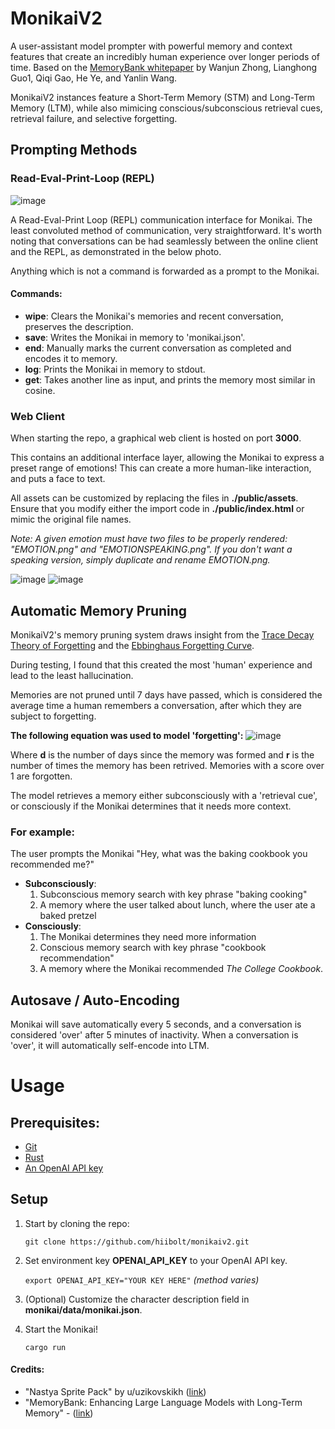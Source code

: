 # MonikaiV2
A user-assistant model prompter with powerful memory and context features that create an incredibly human experience over longer periods of time. Based on the [MemoryBank whitepaper](https://arxiv.org/pdf/2305.10250.pdf) by Wanjun Zhong, Lianghong Guo1, Qiqi Gao, He Ye, and Yanlin Wang.

MonikaiV2 instances feature a Short-Term Memory (STM) and Long-Term Memory (LTM), while also mimicing conscious/subconscious retrieval cues, retrieval failure, and selective forgetting.

## Prompting Methods
### Read-Eval-Print-Loop (REPL)
![image](https://github.com/hiibolt/monikaiv2/assets/91273156/72a8dfd9-d606-473b-ae1a-bd2b4aec47d2)

 A Read-Eval-Print Loop (REPL) communication interface for Monikai.
 The least convoluted method of communication, very straightforward. 
It's worth noting that conversations can be had seamlessly between the online client and the REPL, as demonstrated in the below photo.

 Anything which is not a command is forwarded as a prompt to the Monikai.

 #### Commands:
- **wipe**: Clears the Monikai's memories and recent conversation, preserves the description.
- **save**: Writes the Monikai in memory to 'monikai.json'.
- **end**: Manually marks the current conversation as completed and encodes it to memory.
- **log**: Prints the Monikai in memory to stdout.
- **get**: Takes another line as input, and prints the memory most similar in cosine.

### Web Client

When starting the repo, a graphical web client is hosted on port **3000**.

This contains an additional interface layer, allowing the Monikai to express a preset range of emotions! This can create a more human-like interaction, and puts a face to text.

All assets can be customized by replacing the files in **./public/assets**. Ensure that you modify either the import code in **./public/index.html** or mimic the original file names.

*Note: A given emotion must have two files to be properly rendered: "EMOTION.png" and "EMOTIONSPEAKING.png". If you don't want a speaking version, simply duplicate and rename EMOTION.png.*


![image](https://github.com/hiibolt/monikaiv2/assets/91273156/acd1d435-e91b-4bf2-8ad7-51df6c5af850)
![image](https://github.com/hiibolt/monikaiv2/assets/91273156/3cb51a7f-3888-4561-8213-a6f2d6b94fd8)

## Automatic Memory Pruning
MonikaiV2's memory pruning system draws insight from the [Trace Decay Theory of Forgetting](https://practicalpie.com/theories-of-forgetting/) and the [Ebbinghaus Forgetting Curve](https://practicalpie.com/theories-of-forgetting/).

During testing, I found that this created the most 'human' experience and lead to the least hallucination.

Memories are not pruned until 7 days have passed, which is considered the average time a human remembers a conversation, after which they are subject to forgetting.

**The following equation was used to model 'forgetting':**
![image](https://github.com/hiibolt/monikaiv2/assets/91273156/5e6fd232-1074-4238-8c87-35e2cc2a6f80)

Where **d** is the number of days since the memory was formed and **r** is the number of times the memory has been retrived. Memories with a score over 1 are forgotten.

The model retrieves a memory either  subconsciously with a 'retrieval cue', or consciously if the Monikai determines that it needs more context.

### For example:
The user prompts the Monikai "Hey, what was the baking cookbook you recommended me?"
- **Subconsciously**: 
    1. Subconscious memory search with key phrase "baking cooking"
    2. A memory where the user talked about lunch, where the user ate a baked pretzel
- **Consciously**: 
    1. The Monikai determines they need more information
    2. Conscious memory search with key phrase "cookbook recommendation"
    3. A memory where the Monikai recommended *The College Cookbook*.
## Autosave / Auto-Encoding
Monikai will save automatically every 5 seconds, and a conversation is considered 'over' after 5 minutes of inactivity. When a conversation is 'over', it will automatically self-encode into LTM.

# Usage
## Prerequisites:
- [Git](https://git-scm.com/downloads)
- [Rust](https://www.rust-lang.org/tools/install)
- [An OpenAI API key](https://openai.com/product/)
## Setup
1. Start by cloning the repo:

    ```git clone https://github.com/hiibolt/monikaiv2.git```

2. Set environment key **OPENAI_API_KEY** to your OpenAI API key.

    ```export OPENAI_API_KEY="YOUR KEY HERE"``` *(method varies)*

3. (Optional) Customize the character description field in **monikai/data/monikai.json**.
3. Start the Monikai!

    ```cargo run```

#### Credits:
- "Nastya Sprite Pack" by u/uzikovskikh ([link](https://www.reddit.com/r/DDLC/comments/15qcmp9/content_pack_release_nastya_by_uvitkovskikh_and/))
- "MemoryBank: Enhancing Large Language Models
with Long-Term Memory" - ([link](https://arxiv.org/pdf/2305.10250.pdf))
